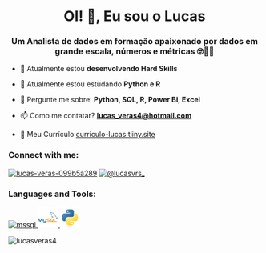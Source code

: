 <h1 align="center">OI! 👋, Eu sou o Lucas</h1>
<h3 align="center">Um Analista de dados em formação apaixonado por dados em grande escala, números e métricas 🤓🔢🎲</h3>

- 🔭 Atualmente estou **desenvolvendo Hard Skills**

- 🌱 Atualmente estou estudando **Python e R**

- 💬 Pergunte me sobre: **Python, SQL, R, Power Bi, Excel**

- 📫 Como me contatar? **lucas_veras4@hotmail.com**

- 📄 Meu Currículo [curriculo-lucas.tiiny.site](curriculo-lucas.tiiny.site)

<h3 align="left">Connect with me:</h3>
<p align="left">
<a href="https://linkedin.com/in/lucas-veras-099b5a289" target="blank"><img align="center" src="https://raw.githubusercontent.com/rahuldkjain/github-profile-readme-generator/master/src/images/icons/Social/linked-in-alt.svg" alt="lucas-veras-099b5a289" height="30" width="40" /></a>
<a href="https://instagram.com/@lucasvrs_" target="blank"><img align="center" src="https://raw.githubusercontent.com/rahuldkjain/github-profile-readme-generator/master/src/images/icons/Social/instagram.svg" alt="@lucasvrs_" height="30" width="40" /></a>
</p>

<h3 align="left">Languages and Tools:</h3>
<p align="left"> <a href="https://www.microsoft.com/en-us/sql-server" target="_blank" rel="noreferrer"> <img src="https://www.svgrepo.com/show/303229/microsoft-sql-server-logo.svg" alt="mssql" width="40" height="40"/> </a> <a href="https://www.mysql.com/" target="_blank" rel="noreferrer"> <img src="https://raw.githubusercontent.com/devicons/devicon/master/icons/mysql/mysql-original-wordmark.svg" alt="mysql" width="40" height="40"/> </a> <a href="https://www.python.org" target="_blank" rel="noreferrer"> <img src="https://raw.githubusercontent.com/devicons/devicon/master/icons/python/python-original.svg" alt="python" width="40" height="40"/> </a> </p>

<p><img align="center" src="https://github-readme-stats.vercel.app/api/top-langs?username=lucasveras4&show_icons=true&locale=en&layout=compact" alt="lucasveras4" /></p>




<!---
- 👋 Hi, I’m @lucasveras4
- 👀 I’m interested in ...
- 🌱 I’m currently learning ...
- 💞️ I’m looking to collaborate on ...
- 📫 How to reach me ...
- 😄 Pronouns: ...
- ⚡ Fun fact: ...


lucasveras4/lucasveras4 is a ✨ special ✨ repository because its `README.md` (this file) appears on your GitHub profile.
You can click the Preview link to take a look at your changes.
--->
